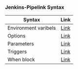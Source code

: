### Jenkins-Pipelink Syntax
| Syntax  | Link    
| ------------- |:-------------:|
| Environment varibels|  [Link](https://www.jenkins.io/doc/book/pipeline/syntax/#environment)  
| Options |  [Link](https://www.jenkins.io/doc/book/pipeline/syntax/#options)  
| Parameters |  [Link](https://www.jenkins.io/doc/book/pipeline/syntax/#available-parameters)  
| Triggers |  [Link](https://www.jenkins.io/doc/book/pipeline/syntax/#triggers)  
| When block |  [Link](https://www.jenkins.io/doc/book/pipeline/syntax/#when)  

